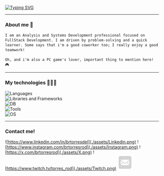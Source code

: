 [![Typing SVG](https://readme-typing-svg.herokuapp.com?font=Press+Start+2P&duration=4000&pause=3000&color=F7F7F7&center=true&vCenter=true&width=1000&lines=Hello!+I'm+Bruno+Torres!+%F0%9F%98%84;I'm+FullStack+Developer+%F0%9F%92%BB;I'm+Katarina+main+at+free+time+%F0%9F%94%AA;I'm+Killjoy+main+at+free+time+%F0%9F%94%AB;I'm+with+therapy+up+to+date+%F0%9F%8D%B5)](https://git.io/typing-svg)

***

### About me 📖
    I am an Analysis and Systems Development professional focused on FullStack Development. I am driven by problem-solving and a quick learner. Some says that i'm a good coworker too; I really enjoy a good teamwork!

    Oh, and i'm also a PC game's lover, important thing to mention here! 🎮

***

### My technologies 👨🏻‍💻
![Languages](https://skillicons.dev/icons?i=html,css,js,typescript,python)  
![Libraries and Frameworks](https://skillicons.dev/icons?i=nodejs,express,react,vite,tailwindcss)  
![DB](https://skillicons.dev/icons?i=mysql,mongodb,sqlite)  
![Tools](https://skillicons.dev/icons?i=git,github,vscode,wordpress)  
![OS](https://skillicons.dev/icons?i=windows,ubuntu)  

***

### Contact me!
![https://www.linkedin.com/in/brtorresdel](./assets/Linkedin.png)
![https://www.instagram.com/brtorresrod](./assets/Instagram.png)
![https://x.com/brtorresrod](./assets/X.png)
![https://www.twitch.tv/torres_rod](./assets/Twitch.png)
![mailto:br.torres.del@gmail.com](./assets/Mail.png)